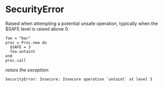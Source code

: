 # SecurityError

Raised when attempting a potential unsafe operation, typically when the $SAFE
level is raised above 0.

    foo = "bar"
    proc = Proc.new do
      $SAFE = 3
      foo.untaint
    end
    proc.call

*raises the exception:*

    SecurityError: Insecure: Insecure operation `untaint` at level 3